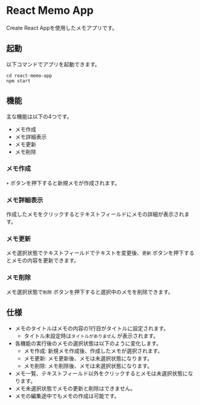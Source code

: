 # React Memo App

Create React Appを使用したメモアプリです。

## 起動

以下コマンドでアプリを起動できます。

```
cd react-memo-app
npm start
```

## 機能

主な機能は以下の4つです。

- メモ作成
- メモ詳細表示
- メモ更新
- メモ削除

### メモ作成

`+` ボタンを押下すると新規メモが作成されます。

### メモ詳細表示

作成したメモをクリックするとテキストフィールドにメモの詳細が表示されます。

### メモ更新

メモ選択状態でテキストフィールドでテキストを変更後、`更新` ボタンを押下するとメモの内容を更新できます。

### メモ削除

メモ選択状態で`削除` ボタンを押下すると選択中のメモを削除できます。

## 仕様

- メモのタイトルはメモの内容の1行目がタイトルに設定されます。
  - タイトル未設定時は`タイトルがありません` が表示されます。
- 各機能の実行後のメモの選択状態は以下のように変化します。
  - メモ作成: 新規メモ作成後、作成したメモが選択されます。
  - メモ更新: メモ更新後、メモは未選択状態になります。
  - メモ削除: メモ削除後、メモは未選択状態になります。
- メモ一覧、テキストフィールド以外をクリックするとメモは未選択状態になります。
- メモ未選択状態でメモの更新と削除はできません。
- メモの編集途中でもメモの作成は可能です。
